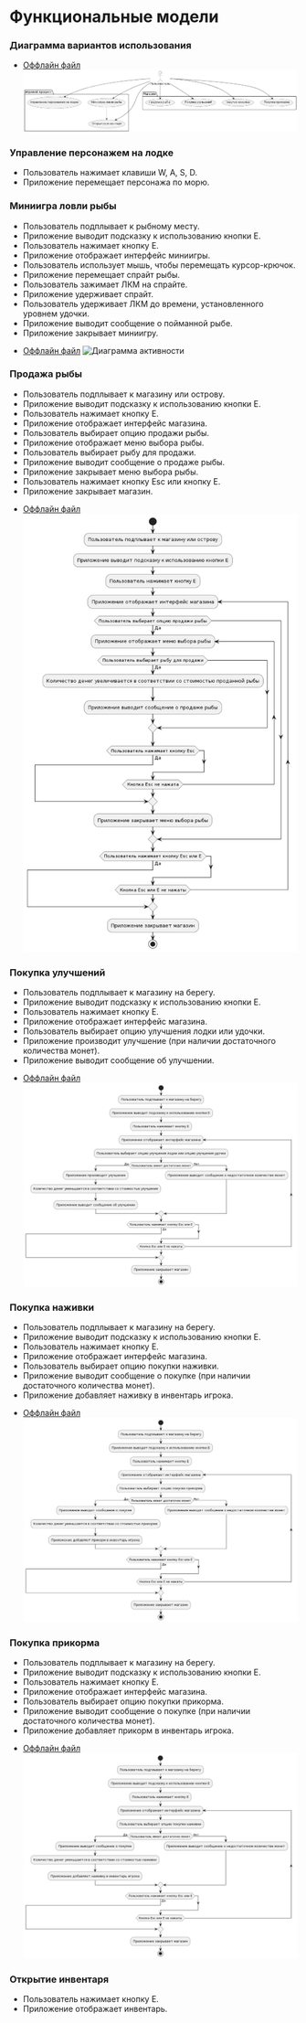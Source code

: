 # Функциональные модели 
### Диаграмма вариантов использования
* [Оффлайн файл](diagrams/use_cases.puml)
![Диаграмма вариантов использования](diagrams/use_cases.png)

### Управление персонажем на лодке

- Пользователь нажимает клавиши W, A, S, D.
- Приложение перемещает персонажа по морю.

### Миниигра ловли рыбы

- Пользователь подплывает к рыбному месту.
- Приложение выводит подсказку к использованию кнопки Е.
- Пользователь нажимает кнопку Е.
- Приложение отображает интерфейс миниигры.
- Пользователь использует мышь, чтобы перемещать курсор-крючок.
- Приложение перемещает спрайт рыбы.
- Пользователь зажимает ЛКМ на спрайте.
- Приложение удерживает спрайт.
- Пользователь удерживает ЛКМ до времени, установленного уровнем удочки.
- Приложение выводит сообщение о пойманной рыбе.
- Приложение закрывает миниигру.

* [Оффлайн файл](diagrams/movement.puml)
![Диаграмма активности](diagrams/movement.png)

### Продажа рыбы

- Пользователь подплывает к магазину или острову.
- Приложение выводит подсказку к использованию кнопки Е.
- Пользователь нажимает кнопку Е.
- Приложение отображает интерфейс магазина.
- Пользователь выбирает опцию продажи рыбы.
- Приложение отображает меню выбора рыбы.
- Пользователь выбирает рыбу для продажи.
- Приложение выводит сообщение о продаже рыбы.
- Приложение закрывает меню выбора рыбы.
- Пользователь нажимает кнопку Esc или кнопку Е.
- Приложение закрывает магазин.

* [Оффлайн файл](diagrams/sellfish.puml)
![Диаграмма активности](diagrams/sellfish.png)

### Покупка улучшений

- Пользователь подплывает к магазину на берегу.
- Приложение выводит подсказку к использованию кнопки Е.
- Пользователь нажимает кнопку Е.
- Приложение отображает интерфейс магазина.
- Пользователь выбирает опцию улучшения лодки или удочки.
- Приложение производит улучшение (при наличии достаточного количества монет).
- Приложение выводит сообщение об улучшении.

* [Оффлайн файл](diagrams/buyupgrates.puml)
![Диаграмма активности](diagrams/buyupgrates.png)

### Покупка наживки

- Пользователь подплывает к магазину на берегу.
- Приложение выводит подсказку к использованию кнопки Е.
- Пользователь нажимает кнопку Е.
- Приложение отображает интерфейс магазина.
- Пользователь выбирает опцию покупки наживки.
- Приложение выводит сообщение о покупке (при наличии достаточного количества монет).
- Приложение добавляет наживку в инвентарь игрока.

* [Оффлайн файл](diagrams/buybait.puml)
![Диаграмма активности](diagrams/buybait.png)

### Покупка прикорма

- Пользователь подплывает к магазину на берегу.
- Приложение выводит подсказку к использованию кнопки Е.
- Пользователь нажимает кнопку Е.
- Приложение отображает интерфейс магазина.
- Пользователь выбирает опцию покупки прикорма.
- Приложение выводит сообщение о покупке (при наличии достаточного количества монет).
- Приложение добавляет прикорм в инвентарь игрока.

* [Оффлайн файл](diagrams/buylure.puml)
![Диаграмма активности](diagrams/buylure.png)

### Открытие инвентаря

- Пользователь нажимает кнопку Е.
- Приложение отображает инвентарь.
